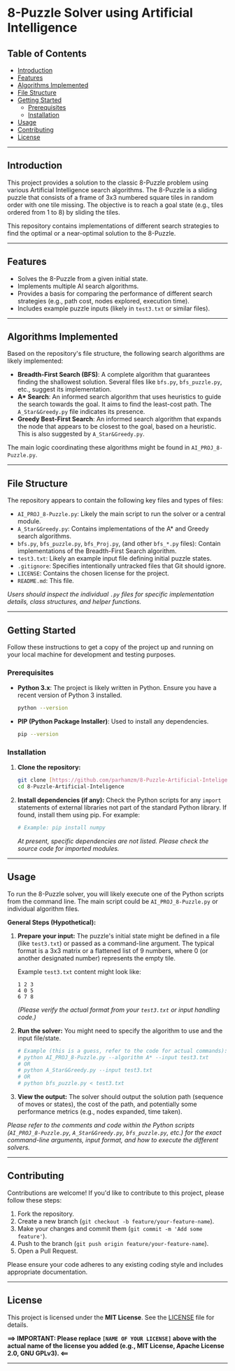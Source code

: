 # 8-Puzzle Solver using Artificial Intelligence

## Table of Contents
- [Introduction](#introduction)
- [Features](#features)
- [Algorithms Implemented](#algorithms-implemented)
- [File Structure](#file-structure)
- [Getting Started](#getting-started)
  - [Prerequisites](#prerequisites)
  - [Installation](#installation)
- [Usage](#usage)
- [Contributing](#contributing)
- [License](#license)

---
## Introduction

This project provides a solution to the classic 8-Puzzle problem using various Artificial Intelligence search algorithms. The 8-Puzzle is a sliding puzzle that consists of a frame of 3x3 numbered square tiles in random order with one tile missing. The objective is to reach a goal state (e.g., tiles ordered from 1 to 8) by sliding the tiles.

This repository contains implementations of different search strategies to find the optimal or a near-optimal solution to the 8-Puzzle.

---
## Features

* Solves the 8-Puzzle from a given initial state.
* Implements multiple AI search algorithms.
* Provides a basis for comparing the performance of different search strategies (e.g., path cost, nodes explored, execution time).
* Includes example puzzle inputs (likely in `test3.txt` or similar files).

---
## Algorithms Implemented

Based on the repository's file structure, the following search algorithms are likely implemented:

* **Breadth-First Search (BFS)**: A complete algorithm that guarantees finding the shallowest solution. Several files like `bfs.py`, `bfs_puzzle.py`, etc., suggest its implementation.
* **A\* Search**: An informed search algorithm that uses heuristics to guide the search towards the goal. It aims to find the least-cost path. The `A_Star&Greedy.py` file indicates its presence.
* **Greedy Best-First Search**: An informed search algorithm that expands the node that appears to be closest to the goal, based on a heuristic. This is also suggested by `A_Star&Greedy.py`.

The main logic coordinating these algorithms might be found in `AI_PROJ_8-Puzzle.py`.

---
## File Structure

The repository appears to contain the following key files and types of files:

* `AI_PROJ_8-Puzzle.py`: Likely the main script to run the solver or a central module.
* `A_Star&Greedy.py`: Contains implementations of the A\* and Greedy search algorithms.
* `bfs.py`, `bfs_puzzle.py`, `bfs_Proj.py`, (and other `bfs_*.py` files): Contain implementations of the Breadth-First Search algorithm.
* `test3.txt`: Likely an example input file defining initial puzzle states.
* `.gitignore`: Specifies intentionally untracked files that Git should ignore.
* `LICENSE`: Contains the chosen license for the project.
* `README.md`: This file.

*Users should inspect the individual `.py` files for specific implementation details, class structures, and helper functions.*

---
## Getting Started

Follow these instructions to get a copy of the project up and running on your local machine for development and testing purposes.

### Prerequisites

* **Python 3.x**: The project is likely written in Python. Ensure you have a recent version of Python 3 installed.
    ```bash
    python --version
    ```
* **PIP (Python Package Installer)**: Used to install any dependencies.
    ```bash
    pip --version
    ```

### Installation

1.  **Clone the repository:**
    ```bash
    git clone [https://github.com/parhamzm/8-Puzzle-Artificial-Inteligence.git](https://github.com/parhamzm/8-Puzzle-Artificial-Inteligence.git)
    cd 8-Puzzle-Artificial-Inteligence
    ```

2.  **Install dependencies (if any):**
    Check the Python scripts for any `import` statements of external libraries not part of the standard Python library. If found, install them using pip. For example:
    ```bash
    # Example: pip install numpy
    ```
    *At present, specific dependencies are not listed. Please check the source code for imported modules.*

---
## Usage

To run the 8-Puzzle solver, you will likely execute one of the Python scripts from the command line. The main script could be `AI_PROJ_8-Puzzle.py` or individual algorithm files.

**General Steps (Hypothetical):**

1.  **Prepare your input:**
    The puzzle's initial state might be defined in a file (like `test3.txt`) or passed as a command-line argument. The typical format is a 3x3 matrix or a flattened list of 9 numbers, where 0 (or another designated number) represents the empty tile.

    Example `test3.txt` content might look like:
    ```
    1 2 3
    4 0 5
    6 7 8
    ```
    *(Please verify the actual format from your `test3.txt` or input handling code.)*

2.  **Run the solver:**
    You might need to specify the algorithm to use and the input file/state.

    ```bash
    # Example (this is a guess, refer to the code for actual commands):
    # python AI_PROJ_8-Puzzle.py --algorithm A* --input test3.txt
    # OR
    # python A_Star&Greedy.py --input test3.txt
    # OR
    # python bfs_puzzle.py < test3.txt
    ```

3.  **View the output:**
    The solver should output the solution path (sequence of moves or states), the cost of the path, and potentially some performance metrics (e.g., nodes expanded, time taken).

*Please refer to the comments and code within the Python scripts (`AI_PROJ_8-Puzzle.py`, `A_Star&Greedy.py`, `bfs_puzzle.py`, etc.) for the exact command-line arguments, input format, and how to execute the different solvers.*

---
## Contributing

Contributions are welcome! If you'd like to contribute to this project, please follow these steps:

1.  Fork the repository.
2.  Create a new branch (`git checkout -b feature/your-feature-name`).
3.  Make your changes and commit them (`git commit -m 'Add some feature'`).
4.  Push to the branch (`git push origin feature/your-feature-name`).
5.  Open a Pull Request.

Please ensure your code adheres to any existing coding style and includes appropriate documentation.

---
## License

This project is licensed under the **MIT License**. See the [LICENSE](LICENSE) file for details.

**==> IMPORTANT: Please replace `[NAME OF YOUR LICENSE]` above with the actual name of the license you added (e.g., MIT License, Apache License 2.0, GNU GPLv3). <==**

---
